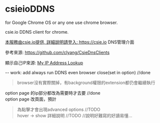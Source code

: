 <h1>csieioDDNS </h1>

for Google Chrome OS or any one use chrome browser.

csie.io DDNS client for chrome.

<a href="https://csie.io">本服務由csie.io提供, 詳細說明請登入: https://csie.io DNS管理介面</a>

參考來源: <a href="https://github.com/clyang/CsieDnsClients">https://github.com/clyang/CsieDnsClients</a>

顯示自己IP來源: <a href="http://www.hostip.info">My IP Address Lookup</a>

--
work:
add always run DDNS even browser close(set in option) //done
>browser沒有實際關掉，有background權限的extension都仍會繼續執行<br/>

option page 的ip部分都改為需要時才去要 //done<br/>
option page 改頁面，預計<br/>
>為點擊才會出現advanced options //TODO<br/>
>hover -> show 詳細說明    //TODO     //說明好難寫的好讀易懂...<br/>

